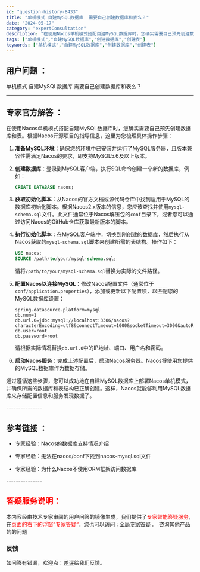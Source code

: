 ```yaml
---
id: "question-history-8433"
title: "单机模式 自建MySQL数据库  需要自己创建数据库和表么？"
date: "2024-05-17"
category: "expertConsultation"
description: "在使用Nacos单机模式搭配自建MySQL数据库时，您确实需要自己预先创建数据库和表。根据Nacos开源项目的指导信息，这里为您梳理具体操作步骤：1. **准备MySQL环境**：确保您的环境中已安装并运行了MySQL服务器，且版本兼容性需满足Nacos的要求，即支持MySQL5.6及以上版本。2."
tags: ["单机模式","自建MySQL数据库","创建数据库","创建表"]
keywords: ["单机模式","自建MySQL数据库","创建数据库","创建表"]
---
```


## 用户问题 ： 
 单机模式 自建MySQL数据库  需要自己创建数据库和表么？  

---------------
## 专家官方解答 ：

在使用Nacos单机模式搭配自建MySQL数据库时，您确实需要自己预先创建数据库和表。根据Nacos开源项目的指导信息，这里为您梳理具体操作步骤：

1. **准备MySQL环境**：确保您的环境中已安装并运行了MySQL服务器，且版本兼容性需满足Nacos的要求，即支持MySQL5.6及以上版本。

2. **创建数据库**：登录到MySQL客户端，执行SQL命令创建一个新的数据库，例如：
   ```sql
   CREATE DATABASE nacos;
   ```

3. **获取初始化脚本**：从Nacos的官方文档或源代码仓库中找到适用于MySQL的数据库初始化脚本。根据Nacos2.x版本的信息，您应该查找并使用`mysql-schema.sql`文件。此文件通常位于Nacos解压包的`conf`目录下，或者您可以通过访问Nacos的GitHub仓库获取最新版本的脚本。

4. **执行初始化脚本**：在MySQL客户端中，切换到刚创建的数据库，然后执行从Nacos获取的`mysql-schema.sql`脚本来创建所需的表结构。操作如下：
   ```sql
   USE nacos;
   SOURCE /path/to/your/mysql-schema.sql;
   ```
   请将`/path/to/your/mysql-schema.sql`替换为实际的文件路径。

5. **配置Nacos以连接MySQL**：修改Nacos配置文件（通常位于`conf/application.properties`），添加或更新以下配置项，以匹配您的MySQL数据库设置：
   ```properties
   spring.datasource.platform=mysql
   db.num=1
   db.url.0=jdbc:mysql://localhost:3306/nacos?characterEncoding=utf8&connectTimeout=1000&socketTimeout=3000&autoReconnect=true
   db.user=root
   db.password=root
   ```
   请根据实际情况替换`db.url.0`中的IP地址、端口、用户名和密码。

6. **启动Nacos服务**：完成上述配置后，启动Nacos服务器。Nacos将使用您提供的MySQL数据库作为数据存储。

通过遵循这些步骤，您可以成功地在自建MySQL数据库上部署Nacos单机模式，并确保所需的数据库和表结构已正确创建。这样，Nacos就能够利用MySQL数据库来存储配置信息和服务发现数据了。


<font color="#949494">---------------</font> 


## 参考链接 ：

* 专家经验：Nacos的数据库支持情况介绍 
 
 * 专家经验：无法在nacos/conf下找到nacos-mysql.sql文件 
 
 * 专家经验：为什么Nacos不使用ORM框架访问数据库 


 <font color="#949494">---------------</font> 
 


## <font color="#FF0000">答疑服务说明：</font> 

本内容经由技术专家审阅的用户问答的镜像生成，我们提供了<font color="#FF0000">专家智能答疑服务</font>，在<font color="#FF0000">页面的右下的浮窗”专家答疑“</font>。您也可以访问 : [全局专家答疑](https://answer.opensource.alibaba.com/docs/intro) 。 咨询其他产品的的问题

### 反馈
如问答有错漏，欢迎点：[差评](https://ai.nacos.io/user/feedbackByEnhancerGradePOJOID?enhancerGradePOJOId=13654)给我们反馈。
